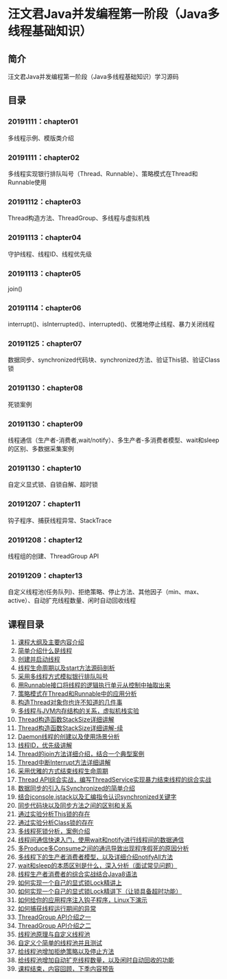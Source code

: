 # 汪文君Java并发编程第一阶段（Java多线程基础知识）

## 简介
汪文君Java并发编程第一阶段（Java多线程基础知识）学习源码

## 目录

### 20191111：chapter01
多线程示例、模版类介绍

### 20191111：chapter02
多线程实现银行排队叫号（Thread、Runnable）、策略模式在Thread和Runnable使用

### 20191112：chapter03
Thread构造方法、ThreadGroup、多线程与虚拟机栈

### 20191113：chapter04
守护线程、线程ID、线程优先级

### 20191113：chapter05
join()

### 20191114：chapter06
interrupt()、isInterrupted()、interrupted()、优雅地停止线程、暴力关闭线程

### 20191125：chapter07
数据同步、synchronized代码块、synchronized方法、验证This锁、验证Class锁

### 20191130：chapter08
死锁案例

### 20191130：chapter09
线程通信（生产者-消费者,wait/notify）、多生产者-多消费者模型、wait和sleep的区别、多数据采集案例

### 20191130：chapter10
自定义显式锁、自锁自解、超时锁

### 20191207：chapter11
钩子程序、捕获线程异常、StackTrace

### 20191208：chapter12
线程组的创建、ThreadGroup API

### 20191209：chapter13
自定义线程池(任务队列)、拒绝策略、停止方法、其他因子（min、max、active）、自动扩充线程数量、闲时自动回收线程

## 课程目录
1. [课程大纲及主要内容介绍](doc/101-syllabus.md)
2. [简单介绍什么是线程](doc/102-what-is-thread.md)
3. [创建并启动线程](doc/103-create-thread.md)
4. [线程生命周期以及start方法源码剖析](doc/104-thread-lifecycle.md)
5. [采用多线程方式模拟银行排队叫号]()
6. [用Runnable接口将线程的逻辑执行单元从控制中抽取出来]()
7. [策略模式在Thread和Runnable中的应用分析]()
8. [构造Thread对象你也许不知道的几件事]()
9. [多线程与JVM内存结构的关系，虚拟机栈实验]()
10. [Thread构造函数StackSize详细讲解]()
11. [Thread构造函数StackSize详细讲解-续]()
12. [Daemon线程的创建以及使用场景分析]()
13. [线程ID，优先级讲解]()
14. [Thread的join方法详细介绍，结合一个典型案例]()
15. [Thread中断Interrupt方法详细讲解]()
16. [采用优雅的方式结束线程生命周期]()
17. [Thread API综合实战，编写ThreadService实现暴力结束线程的综合实战]()
18. [数据同步的引入与Synchronized的简单介绍]()
19. [结合jconsole,jstack以及汇编指令认识synchronized关键字]()
20. [同步代码块以及同步方法之间的区别和关系]()
21. [通过实验分析This锁的存在]()
22. [通过实验分析Class锁的存在]()
23. [多线程死锁分析，案例介绍]()
24. [线程间通信快速入门，使用wait和notify进行线程间的数据通信]()
25. [多Produce多Consume之间的通讯导致出现程序假死的原因分析]()
26. [多线程下的生产者消费者模型，以及详细介绍notifyAll方法]()
27. [wait和sleep的本质区别是什么，深入分析（面试常见问题）]()
28. [线程生产者消费者的综合实战结合Java8语法]()
29. [如何实现一个自己的显式锁Lock精讲上]()
30. [如何实现一个自己的显式锁Lock精讲下（让锁具备超时功能）]()
31. [如何给你的应用程序注入钩子程序，Linux下演示]()
32. [如何捕获线程运行期间的异常]()
33. [ThreadGroup API介绍之一]()
34. [ThreadGroup API介绍之二]()
35. [线程池原理与自定义线程池]()
36. [自定义个简单的线程池并且测试]()
37. [给线程池增加拒绝策略以及停止方法]()
38. [给线程池增加自动扩充线程数量，以及闲时自动回收的功能]()
39. [课程结束，内容回顾，下季内容预告]()